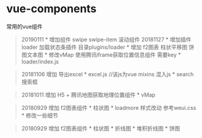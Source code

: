 # vue-components
常用的vue组件
> 20190111
    * 增加组件 swipe swipe-item 滚动组件
> 20181127 
    * 增加插件 loader 加载状态条插件  目录plugins/loader
    * 增加 f2图表 柱状平移图 饼图文本图
    * 修改vMap 使用腾讯iframe获取位置信息组件 需要key
    * loader/index.js

> 20181106 增加 导出excel
    * excel.js //该js为vue mixins 混入js
    * search 搜索框

> 20181011 增加 H5 + 腾讯地图获取地理位置组件
    * vMap
    
> 20180929 增加 f2图表组件 
    * 柱状图
    * loadmore 样式改动 参考weui.css
    * 修改一些细节
    
> 20180929 增加 f2图表组件 
    * 柱状图
    * 折线图
    * 堆积折线图
    * 饼图
